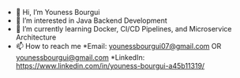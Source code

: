 - 👋 Hi, I’m Youness Bourgui
- 👀 I’m interested in Java Backend Development
- 🌱 I’m currently learning Docker, CI/CD Pipelines, and Microservice Architecture
- 📫 How to reach me 
        *Email: younessbourgui07@gmail.com OR younessbourgui@gmail.com
        *LinkedIn: https://www.linkedin.com/in/youness-bourgui-a45b11319/

<!---
BOURGUI07/BOURGUI07 is a ✨ special ✨ repository because its `README.md` (this file) appears on your GitHub profile.
You can click the Preview link to take a look at your changes.
--->
